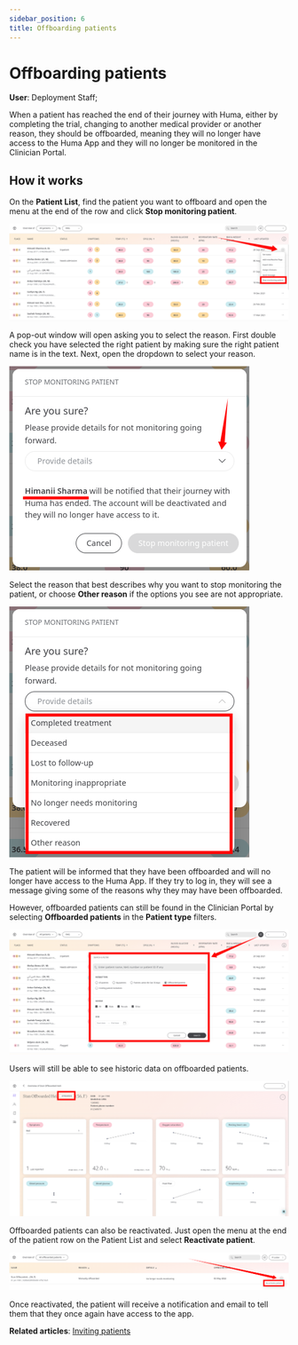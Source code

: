 ```yaml
---
sidebar_position: 6
title: Offboarding patients
---
```

# Offboarding patients
**User**: Deployment Staff; 

When a patient has reached the end of their journey with Huma, either by completing the trial, changing to another medical provider or another reason, they should be offboarded, meaning they will no longer have access to the Huma App and they will no longer be monitored in the Clinician Portal.

## How it works​
On the **Patient List**, find the patient you want to offboard and open the menu at the end of the row and click **Stop monitoring patient**.

![Stop monitoring menu](./assets/OffboardPatient01.png)

A pop-out window will open asking you to select the reason. First double check you have selected the right patient by making sure the right patient name is in the text. Next, open the dropdown to select your reason.

![Check patient](./assets/OffboardPatient02.png)

Select the reason that best describes why you want to stop monitoring the patient, or choose **Other reason** if the options you see are not appropriate.

![Choose reason](./assets/OffboardPatient03.png)

The patient will be informed that they have been offboarded and will no longer have access to the Huma App. If they try to log in, they will see a message giving some of the reasons why they may have been offboarded. 

However, offboarded patients can still be found in the Clinician Portal by selecting **Offboarded patients** in the **Patient type** filters.

![Filters menu](./assets/OffboardPatient04.png)

Users will still be able to see historic data on offboarded patients.

![Offboarded patients](./assets/OffboardPatient05.png)

Offboarded patients can also be reactivated. Just open the menu at the end of the patient row on the Patient List and select **Reactivate patient**.

![Reactivate patient](./assets/OffboardPatient06.png)

Once reactivated, the patient will receive a notification and email to tell them that they once again have access to the app. 

**Related articles**: [Inviting patients](data-collection/clinician-portal/roles-and-permissions/inviting-patients.md)
